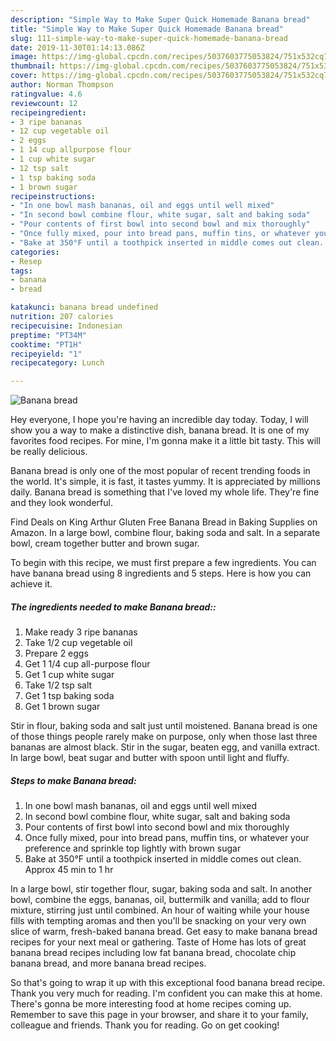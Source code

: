```yaml
---
description: "Simple Way to Make Super Quick Homemade Banana bread"
title: "Simple Way to Make Super Quick Homemade Banana bread"
slug: 111-simple-way-to-make-super-quick-homemade-banana-bread
date: 2019-11-30T01:14:13.086Z
image: https://img-global.cpcdn.com/recipes/5037603775053824/751x532cq70/banana-bread-recipe-main-photo.jpg
thumbnail: https://img-global.cpcdn.com/recipes/5037603775053824/751x532cq70/banana-bread-recipe-main-photo.jpg
cover: https://img-global.cpcdn.com/recipes/5037603775053824/751x532cq70/banana-bread-recipe-main-photo.jpg
author: Norman Thompson
ratingvalue: 4.6
reviewcount: 12
recipeingredient:
- 3 ripe bananas
- 12 cup vegetable oil
- 2 eggs
- 1 14 cup allpurpose flour
- 1 cup white sugar
- 12 tsp salt
- 1 tsp baking soda
- 1 brown sugar
recipeinstructions:
- "In one bowl mash bananas, oil and eggs until well mixed"
- "In second bowl combine flour, white sugar, salt and baking soda"
- "Pour contents of first bowl into second bowl and mix thoroughly"
- "Once fully mixed, pour into bread pans, muffin tins, or whatever your preference and sprinkle top lightly with brown sugar"
- "Bake at 350°F until a toothpick inserted in middle comes out clean. Approx 45 min to 1 hr"
categories:
- Resep
tags:
- banana
- bread

katakunci: banana bread undefined
nutrition: 207 calories
recipecuisine: Indonesian
preptime: "PT34M"
cooktime: "PT1H"
recipeyield: "1"
recipecategory: Lunch

---
```



![Banana bread](https://img-global.cpcdn.com/recipes/5037603775053824/751x532cq70/banana-bread-recipe-main-photo.jpg)

Hey everyone, I hope you're having an incredible day today. Today, I will show you a way to make a distinctive dish, banana bread. It is one of my favorites food recipes. For mine, I'm gonna make it a little bit tasty. This will be really delicious.

Banana bread is only one of the most popular of recent trending foods in the world. It's simple, it is fast, it tastes yummy. It is appreciated by millions daily. Banana bread is something that I've loved my whole life. They're fine and they look wonderful.

Find Deals on King Arthur Gluten Free Banana Bread in Baking Supplies on Amazon. In a large bowl, combine flour, baking soda and salt. In a separate bowl, cream together butter and brown sugar.


To begin with this recipe, we must first prepare a few ingredients. You can have banana bread using 8 ingredients and 5 steps. Here is how you can achieve it.

##### The ingredients needed to make Banana bread::

1. Make ready 3 ripe bananas
1. Take 1/2 cup vegetable oil
1. Prepare 2 eggs
1. Get 1 1/4 cup all-purpose flour
1. Get 1 cup white sugar
1. Take 1/2 tsp salt
1. Get 1 tsp baking soda
1. Get 1 brown sugar


Stir in flour, baking soda and salt just until moistened. Banana bread is one of those things people rarely make on purpose, only when those last three bananas are almost black. Stir in the sugar, beaten egg, and vanilla extract. In large bowl, beat sugar and butter with spoon until light and fluffy. 

##### Steps to make Banana bread:

1. In one bowl mash bananas, oil and eggs until well mixed
1. In second bowl combine flour, white sugar, salt and baking soda
1. Pour contents of first bowl into second bowl and mix thoroughly
1. Once fully mixed, pour into bread pans, muffin tins, or whatever your preference and sprinkle top lightly with brown sugar
1. Bake at 350°F until a toothpick inserted in middle comes out clean. Approx 45 min to 1 hr


In a large bowl, stir together flour, sugar, baking soda and salt. In another bowl, combine the eggs, bananas, oil, buttermilk and vanilla; add to flour mixture, stirring just until combined. An hour of waiting while your house fills with tempting aromas and then you&#39;ll be snacking on your very own slice of warm, fresh-baked banana bread. Get easy to make banana bread recipes for your next meal or gathering. Taste of Home has lots of great banana bread recipes including low fat banana bread, chocolate chip banana bread, and more banana bread recipes. 

So that's going to wrap it up with this exceptional food banana bread recipe. Thank you very much for reading. I'm confident you can make this at home. There's gonna be more interesting food at home recipes coming up. Remember to save this page in your browser, and share it to your family, colleague and friends. Thank you for reading. Go on get cooking!

